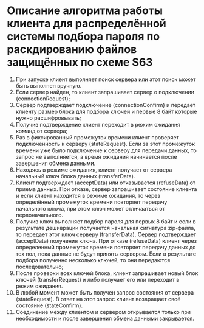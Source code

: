 # Описание алгоритма работы клиента для распределённой системы подбора пароля по раскдированию файлов защищённых по схеме S63

1. При запуске клиент выполняет поиск сервера или этот поиск может быть выполнен вручную.
2. Если сервер найден, то клиент запрашивает сервер о подключении (connectionRequest);
3. Сервер подтверждает подключение (connectionConfirm) и передает клиенту размер блока для подбора ключей и первые 8 байт которые нужно расшифровывать; 
4. Получив подтверждение клиент переходит в режим ожидания команд от сервера;
5. Раз в фиксированный промежуток времени клиент проверяет подключенность к серверу (stateRequest). Если за этот промежуток времени уже было подключение к серверу для передачи данных, то запрос не выполняется, а время ожидания начинается после завершения обмена данными.
6. Находясь в режиме ожидания, клиент получает от сервера начальный ключ блока данных (transferData).
7. Клиент подтверждает (acceptData) или отказывается (refuseData) от приема данных. При отказе, сервер запрашивает состояние клиента и если клиент находится в режиме ожидания, то через определённый промежуток времени повторяет передачу начального ключа, при этом ключ может отличааться от первоначального.
8. Получив ключ выполняет подбор пароля для первых 8 байт и если в результате дешиврации получается начальная сигнатура zip-файла, то передает этот ключ серверу (transferData). Сервер подтверждает (acceptData) получения ключа. При отказе (refuseData) клиент через определенный промежуток времени повторяет передачу данных до тех пол, пока данные не будут приняты сервером. Если в результате подбора полученно несколько ключей, то они передаются последовательно;
9. После проверки всех ключей блока, клиент запрашивает новый блок ключей (transferRequest) и либо получает его или переходит в режим ожидания.
10. В любой момент может быть получен запрос состояния от сервера (stateRequest). В ответ на этот запрос клиент возвращает своё состояние (stateConfirm). 
11. Соединение между клиентом и сервером открывается только при необходимости и после завершения обмена данными закрывается.
